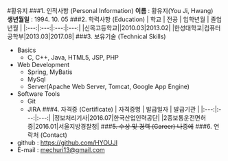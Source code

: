 #황유지
###1. 인적사항 (Personal Information)
**이름** : 황유지(You Ji, Hwang)<br/>
**생년월일** : 1994. 10. 05
###2. 학력사항 (Education)
| 학교 | 전공 | 입학년월 | 졸업년월 |
|:---:|:---:|:---:|:---:|
|신목고등학교||2010.03|2013.02|
|한성대학교|컴퓨터공학부|2013.03|2017.08|
###3. 보유기술 (Technical Skills)
- Basics
  - C, C++, Java, HTML5, JSP, PHP
- Web Development
  - Spring, MyBatis
  - MySql
  - Server(Apache Web Server, Tomcat, Google App Engine)
- Software Tools
  - Git
  - JIRA
###4. 자격증 (Certificate)
| 자격증명 | 발급일자 | 발급기관 |
|:---:|:---:|:---:|
|정보처리기사|2016.07|한국산업인력공단|
|2종보통운전면허증|2016.01|서울지방경찰청|
###~~5. 수상 및 경력 (Career) 나중에~~
###6. 연락처 (Contact)
- github : https://github.com/HYOUJI
- E-mail : mechuri13@gmail.com

